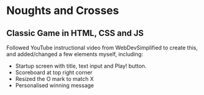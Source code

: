 # Noughts and Crosses
## Classic Game in HTML, CSS and JS

Followed YouTube instructional video from WebDevSimplified to create this, and added/changed a few elements myself, including:

+ Startup screen with title, text input and Play! button.
+ Scoreboard at top right corner
+ Resized the O mark to match X
+ Personalised winning message
